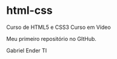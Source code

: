 # html-css
 Curso de HTML5 e CSS3 Curso em Vídeo

 Meu primeiro repositório no GItHub.

 Gabriel Ender
 TI
